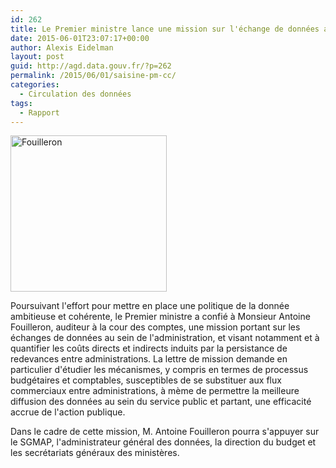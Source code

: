 ```yaml
---
id: 262
title: Le Premier ministre lance une mission sur l'échange de données au sein de l'administration2
date: 2015-06-01T23:07:17+00:00
author: Alexis Eidelman
layout: post
guid: http://agd.data.gouv.fr/?p=262
permalink: /2015/06/01/saisine-pm-cc/
categories:
  - Circulation des données
tags:
  - Rapport
---
```

[<img class="alignnone size-full wp-image-280" src="https://agd.data.gouv.fr/wp-content/uploads/2015/06/Fouilleron-e1433839855832.jpg" alt="Fouilleron" width="250" height="250" />](http://agd.data.gouv.fr/wp-content/uploads/2015/06/Fouilleron-e1433839855832.jpg)

Poursuivant l'effort pour mettre en place une politique de la donnée ambitieuse et cohérente, le Premier ministre a confié à Monsieur Antoine Fouilleron, auditeur à la cour des comptes, une mission portant sur les échanges de données au sein de l'administration, et visant notamment et à quantifier les coûts directs et indirects induits par la persistance de redevances entre administrations. La lettre de mission demande en particulier d'étudier les mécanismes, y compris en termes de processus budgétaires et comptables, susceptibles de se substituer aux flux commerciaux entre administrations, à mème de permettre la meilleure diffusion des données au sein du service public et partant, une efficacité accrue de l'action publique.

Dans le cadre de cette mission, M. Antoine Fouilleron pourra s'appuyer sur le SGMAP, l'administrateur général des données, la direction du budget et les secrétariats généraux des ministères.

